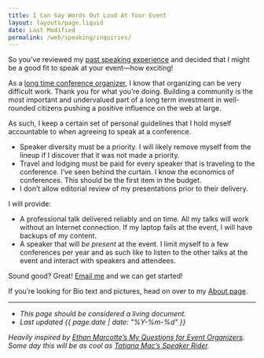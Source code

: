 ```yaml
---
title: I Can Say Words Out Loud At Your Event
layout: layouts/page.liquid
date: Last Modified
permalink: /web/speaking/inquiries/
---
```


So you’ve reviewed my [past speaking experience](/web/speaking/) and decided that I might be a good fit to speak at your event—how exciting!

As a [long time conference organizer](/web/nejsconf/), I know that organizing can be very difficult work. Thank you for what you’re doing. Building a community is the most important and undervalued part of a long term investment in well-rounded citizens pushing a positive influence on the web at large.

As such, I keep a certain set of personal guidelines that I hold myself accountable to when agreeing to speak at a conference.

* Speaker diversity must be a priority. I will likely remove myself from the lineup if I discover that it was not made a priority.
* Travel and lodging must be paid for every speaker that is traveling to the conference. I’ve seen behind the curtain. I know the economics of conferences. This should be the first item in the budget.
* I don’t allow editorial review of my presentations prior to their delivery.

I will provide:

* A professional talk delivered reliably and on time. All my talks will work without an Internet connection. If my laptop fails at the event, I will have backups of my content.
* A speaker that will _be present_ at the event. I limit myself to a few conferences per year and as such like to listen to the other talks at the event and interact with speakers and attendees.

Sound good? Great! [Email me](mailto:zach@zachleat.com) and we can get started!

If you’re looking for Bio text and pictures, head on over to my [About page](/about/).

---

* _This page should be considered a living document._
* _Last updated {{ page.date | date: "%Y-%m-%d" }}_

_Heavily inspired by [Ethan Marcotte’s <u>My Questions for Event Organizers</u>](https://ethanmarcotte.com/wrote/my-questions-for-event-organizers/). Some day this will be as cool as [Tatiana Mac’s <u>Speaker Rider</u>](https://gist.github.com/tatianamac/493ca668ee7f7c07a5b282f6d9132552)._

